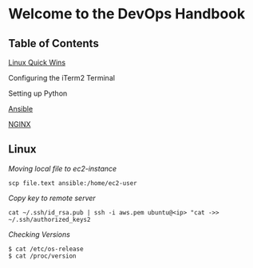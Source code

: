 # Welcome to the DevOps Handbook

## Table of Contents
[Linux Quick Wins](#Linux)

Configuring the iTerm2 Terminal

Setting up Python

[Ansible](#Ansible.md)

[NGINX](#/NGINX.md)

## Linux

*Moving local file to ec2-instance*
```
scp file.text ansible:/home/ec2-user
```
*Copy key to remote server*
```
cat ~/.ssh/id_rsa.pub | ssh -i aws.pem ubuntu@<ip> "cat ->> ~/.ssh/authorized_keys2
```
*Checking Versions*
```
$ cat /etc/os-release
$ cat /proc/version
```